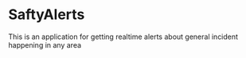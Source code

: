 # SaftyAlerts
This is an application for getting realtime alerts about general incident happening in any area

